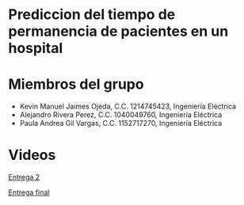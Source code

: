 
# Prediccion del tiempo de permanencia de pacientes en un hospital

# Miembros del grupo

<ul>
<li>Kevin Manuel Jaimes Ojeda, C.C. 1214745423, Ingeniería Eléctrica</li>
<li>Alejandro Rivera Perez, C.C. 1040049760, Ingeniería Eléctrica</li>
<li>Paula Andrea Gil Vargas, C.C. 1152717270, Ingeniería Eléctrica</li>
</ul>

# Videos



 [Entrega 2](https://www.youtube.com/watch?v=JDsj2zBU4yo) 

[Entrega final](https://www.youtube.com/watch?v=qmR6IVzA-CE)
